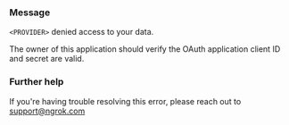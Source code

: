 
### Message
<code>&lt;PROVIDER&gt;</code> denied access to your data.

The owner of this application should verify the OAuth application client ID and secret are valid.

### Further help
If you're having trouble resolving this error, please reach out to [support@ngrok.com](mailto:support@ngrok.com?subject=Help%20with%20ERR_NGROK_3125)

